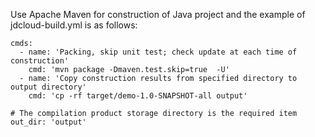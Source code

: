 Use Apache Maven for construction of Java project and the example of jdcloud-build.yml is as follows:


```
cmds:
  - name: 'Packing, skip unit test; check update at each time of construction'
    cmd: 'mvn package -Dmaven.test.skip=true  -U'
  - name: 'Copy construction results from specified directory to output directory'
    cmd: 'cp -rf target/demo-1.0-SNAPSHOT-all output'
    
# The compilation product storage directory is the required item
out_dir: 'output'

```
